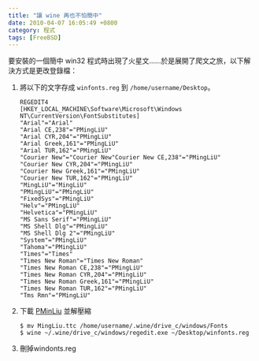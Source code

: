 ```yaml
---
title: "讓 wine 再也不怕簡中"
date: 2010-04-07 16:05:49 +0800
category: 程式
tags: [FreeBSD]
---
```


要安裝的一個簡中 win32 程式時出現了火星文……於是展開了爬文之旅，以下解決方式是更改登錄檔：

<!-- more -->

1.  將以下的文字存成 `winfonts.reg` 到 `/home/username/Desktop`。

        REGEDIT4
        [HKEY_LOCAL_MACHINE\Software\Microsoft\Windows NT\CurrentVersion\FontSubstitutes]
        "Arial"="Arial"
        "Arial CE,238"="PMingLiU"
        "Arial CYR,204"="PMingLiU"
        "Arial Greek,161"="PMingLiU"
        "Arial TUR,162"="PMingLiU"
        "Courier New"="Courier New"Courier New CE,238"="PMingLiU"
        "Courier New CYR,204"="PMingLiU"
        "Courier New Greek,161"="PMingLiU"
        "Courier New TUR,162"="PMingLiU"
        "MingLiU"="MingLiU"
        "PMingLiU"="PMingLiU"
        "FixedSys"="PMingLiU"
        "Helv"="PMingLiU"
        "Helvetica"="PMingLiU"
        "MS Sans Serif"="PMingLiU"
        "MS Shell Dlg"="PMingLiU"
        "MS Shell Dlg 2"="PMingLiU"
        "System"="PMingLiU"
        "Tahoma"="PMingLiU"
        "Times"="Times"
        "Times New Roman"="Times New Roman"
        "Times New Roman CE,238"="PMingLiU"
        "Times New Roman CYR,204"="PMingLiU"
        "Times New Roman Greek,161"="PMingLiU"
        "Times New Roman TUR,162"="PMingLiU"
        "Tms Rmn"="PMingLiU"

2.  下載 <a href="http://mingliu.myweb.hinet.net/MingLiu/MingLiU.zip">PMinLiu</a> 並解壓縮

        $ mv MingLiu.ttc /home/username/.wine/drive_c/windows/Fonts
        $ wine ~/.wine/drive_c/windows/regedit.exe ~/Desktop/winfonts.reg

3. 刪掉windonts.reg
